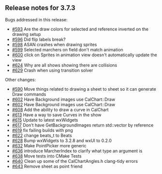 ## Release notes for 3.7.3

Bugs addressed in this release:

* [#593](../../issues/593) Are the draw colors for selected and reference inverted on the drawing setup
* [#596](../../issues/596) Did flip labels break?
* [#598](../../issues/598) ASAN crashes when drawing sprites
* [#599](../../issues/599) Selected marchers on field don't match animation
* [#600](../../issues/600) click on Sprites in animation view doesn't automatically update the view
* [#624](../../issues/624) Why are all shows showing there are collisions
* [#629](../../issues/629) Crash when using transition solver

Other changes:

* [#590](../../issues/590) Move things related to drawing a sheet to sheet so it can generate Draw commands
* [#602](../../issues/602) Have Background images use CalChart::Draw
* [#602](../../issues/602) Have Background images use CalChart::Draw
* [#608](../../issues/608) Add the ability to draw a curve in CalChart
* [#613](../../issues/613) Have a way to save Curves in the show
* [#615](../../issues/615) Update to latest wxWidgets
* [#617](../../issues/617) Don't have GetBackgroundImages return std::vector<ImageInfo> by reference
* [#619](../../issues/619) fix failing builds with png
* [#622](../../issues/622) change beats_t to Beats
* [#628](../../issues/628) Bump wxWidgets to 3.2.8 and wxUI to 0.2.0
* [#632](../../issues/632) Make PointPicker more generic
* [#636](../../issues/636) introduce MarcherIndex to clarify what type an argument is
* [#638](../../issues/638) Move tests into CMake Tests
* [#640](../../issues/640) Clean up some of the CalChartAngles.h clang-tidy errors
* [#643](../../issues/643) Remove sheet as point friend

